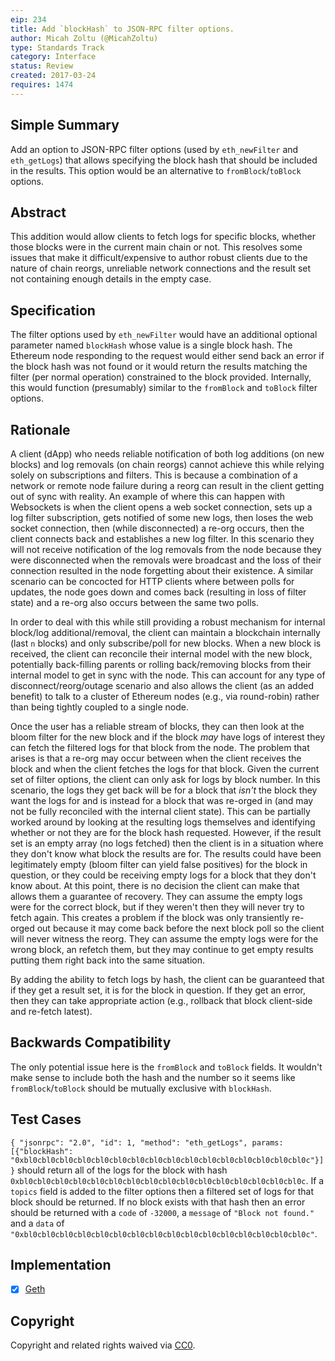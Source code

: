 ```yaml
---
eip: 234
title: Add `blockHash` to JSON-RPC filter options.
author: Micah Zoltu (@MicahZoltu)
type: Standards Track
category: Interface
status: Review
created: 2017-03-24
requires: 1474
---
```


## Simple Summary

Add an option to JSON-RPC filter options (used by `eth_newFilter` and `eth_getLogs`) that allows specifying the block hash that should be included in the results.  This option would be an alternative to `fromBlock`/`toBlock` options.

## Abstract

This addition would allow clients to fetch logs for specific blocks, whether those blocks were in the current main chain or not.  This resolves some issues that make it difficult/expensive to author robust clients due to the nature of chain reorgs, unreliable network connections and the result set not containing enough details in the empty case.

## Specification

The filter options used by `eth_newFilter` would have an additional optional parameter named `blockHash` whose value is a single block hash.  The Ethereum node responding to the request would either send back an error if the block hash was not found or it would return the results matching the filter (per normal operation) constrained to the block provided.  Internally, this would function (presumably) similar to the `fromBlock` and `toBlock` filter options.

## Rationale

A client (dApp) who needs reliable notification of both log additions (on new blocks) and log removals (on chain reorgs) cannot achieve this while relying solely on subscriptions and filters.  This is because a combination of a network or remote node failure during a reorg can result in the client getting out of sync with reality.  An example of where this can happen with Websockets is when the client opens a web socket connection, sets up a log filter subscription, gets notified of some new logs, then loses the web socket connection, then (while disconnected) a re-org occurs, then the client connects back and establishes a new log filter.  In this scenario they will not receive notification of the log removals from the node because they were disconnected when the removals were broadcast and the loss of their connection resulted in the node forgetting about their existence.  A similar scenario can be concocted for HTTP clients where between polls for updates, the node goes down and comes back (resulting in loss of filter state) and a re-org also occurs between the same two polls.

In order to deal with this while still providing a robust mechanism for internal block/log additional/removal, the client can maintain a blockchain internally (last `n` blocks) and only subscribe/poll for new blocks.  When a new block is received, the client can reconcile their internal model with the new block, potentially back-filling parents or rolling back/removing blocks from their internal model to get in sync with the node.  This can account for any type of disconnect/reorg/outage scenario and also allows the client (as an added benefit) to talk to a cluster of Ethereum nodes (e.g., via round-robin) rather than being tightly coupled to a single node.

Once the user has a reliable stream of blocks, they can then look at the bloom filter for the new block and if the block *may* have logs of interest they can fetch the filtered logs for that block from the node.  The problem that arises is that a re-org may occur between when the client receives the block and when the client fetches the logs for that block.  Given the current set of filter options, the client can only ask for logs by block number.  In this scenario, the logs they get back will be for a block that *isn't* the block they want the logs for and is instead for a block that was re-orged in (and may not be fully reconciled with the internal client state).  This can be partially worked around by looking at the resulting logs themselves and identifying whether or not they are for the block hash requested.  However, if the result set is an empty array (no logs fetched) then the client is in a situation where they don't know what block the results are for.  The results could have been legitimately empty (bloom filter can yield false positives) for the block in question, or they could be receiving empty logs for a block that they don't know about.  At this point, there is no decision the client can make that allows them a guarantee of recovery.  They can assume the empty logs were for the correct block, but if they weren't then they will never try to fetch again.  This creates a problem if the block was only transiently re-orged out because it may come back before the next block poll so the client will never witness the reorg.  They can assume the empty logs were for the wrong block, an refetch them, but they may continue to get empty results putting them right back into the same situation.

By adding the ability to fetch logs by hash, the client can be guaranteed that if they get a result set, it is for the block in question.  If they get an error, then they can take appropriate action (e.g., rollback that block client-side and re-fetch latest).

## Backwards Compatibility

The only potential issue here is the `fromBlock` and `toBlock` fields.  It wouldn't make sense to include both the hash and the number so it seems like `fromBlock`/`toBlock` should be mutually exclusive with `blockHash`.

## Test Cases

`{ "jsonrpc": "2.0", "id": 1, "method": "eth_getLogs", params: [{"blockHash": "0xbl0cbl0cbl0cbl0cbl0cbl0cbl0cbl0cbl0cbl0cbl0cbl0cbl0cbl0cbl0cbl0c"}] }` should return all of the logs for the block with hash `0xbl0cbl0cbl0cbl0cbl0cbl0cbl0cbl0cbl0cbl0cbl0cbl0cbl0cbl0cbl0cbl0c`.  If a `topics` field is added to the filter options then a filtered set of logs for that block should be returned.  If no block exists with that hash then an error should be returned with a `code` of `-32000`, a `message` of `"Block not found."` and a `data` of `"0xbl0cbl0cbl0cbl0cbl0cbl0cbl0cbl0cbl0cbl0cbl0cbl0cbl0cbl0cbl0cbl0c"`.

## Implementation

- [x] [Geth](https://github.com/ethereum/go-ethereum/pull/16734)

## Copyright

Copyright and related rights waived via [CC0](https://creativecommons.org/publicdomain/zero/1.0/).

